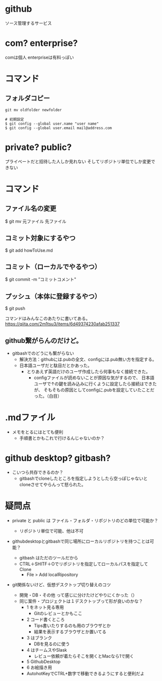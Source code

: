# github

ソース管理するサービス

# com? enterprise?
comは個人
enterpriseは有料っぽい

# コマンド

## フォルダコピー

```
git mv oldfolder newfolder

# 初期設定
$ git config --global user.name "user name"
$ git config --global user.email mail@address.com
```

# private? public?

プライベートだと招待した人しか見れない
そしてリポジトリ単位でしか変更できない

# コマンド

## ファイル名の変更
$ git mv 元ファイル 先ファイル

## コミット対象にするやつ
$ git add howToUse.md
## コミット（ローカルでやるやつ）
$ git commit -m ”コミットコメント"
## プッシュ（本体に登録するやつ）
$ git push

コマンドはみんなこのあたりに書いてある。
https://qiita.com/2m1tsu3/items/6d49374230afab251337

## github繋がらんのだけど。
- gitbashでのどうにも繋がらない
  - 解決方法：githubには.pubの全文、configには.pub無い方を指定する。
  - 日本語ユーザだと駄目だとかあった。
    - とりあえず英語だけのユーザ作成したら何事もなく接続できた。
      - configファイルが読めないことが原因な気がするので、
      日本語ユーザで↑の鍵を読み込みに行くように設定したら接続はできたが、
      そもそもの原因としてconfigに.pubを設定していたことだった。（白目）

# .mdファイル
- メモをとるにはとても便利
  - 手順書とかもこれで行けるんじゃないのか？

# github desktop? gitbash?
- こいつら共存できるのか？
  - gitbashでcloneしたところを指定しようとしたら空っぽじゃないとcloneさせてやらんって怒られた。

# 疑問点
- private と public は ファイル・フォルダ・リポジトリのどの単位で可能か？
  - リポジトリ単位で可能、他は不可
- githubdesktopとgitbashで同じ場所にローカルリポジトリを持つことは可能？
  - gitbash はただのツールだから
  - CTRL＋SHITF＋Oでリポジトリを指定してローカルパスを指定してClone
    - File > Add localRipository

- git関係ないけど、仮想デスクトップ切り替えのコツ
  - 開発・DB・その他 って感じに分けたけどやりにくかった（）
  - 同じ案件・プロジェクトは１デスクトップって形が良いのかな？
    - 1 をネット見る専用
      - Gitのレビューとかもここ
    - 2 コード書くところ
      - Tips書いたりするのも用のブラウザとか
      - 結果を表示するブラウザとか置いてる
    - 3 はブランク
      - DBを見るのに使う
    - 4 はチームスやSlask
      - レビュー依頼が着たらそこを開くとMacなら1で開く
    - 5 GithubDesktop
    - 6 お絵描き用
    - AutohotKeyでCTRL+数字で移動できるようにすると便利だよ
